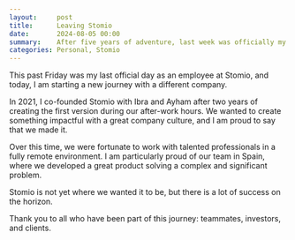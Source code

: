 ```yaml
---
layout:     post
title:      Leaving Stomio
date:       2024-08-05 00:00
summary:    After five years of adventure, last week was officially my final one as an employee of Stomio
categories: Personal, Stomio
---
```


This past Friday was my last official day as an employee at Stomio, and today, I am starting a new journey with a different company.

In 2021, I co-founded Stomio with Ibra and Ayham after two years of creating the first version during our after-work hours. We wanted to create something impactful with a great company culture, and I am proud to say that we made it. 

Over this time, we were fortunate to work with talented professionals in a fully remote environment. I am particularly proud of our team in Spain, where we developed a great product solving a complex and significant problem.

Stomio is not yet where we wanted it to be, but there is a lot of success on the horizon. 

Thank you to all who have been part of this journey: teammates, investors, and clients.

